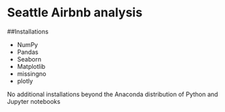# Seattle Airbnb analysis

##Installations

- NumPy
- Pandas
- Seaborn
- Matplotlib
- missingno
- plotly

No additional installations beyond the Anaconda distribution of Python and Jupyter notebooks
